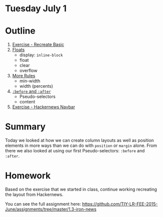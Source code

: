 # Tuesday July 1

# Outline

1. [Exercise - Recreate Basic](exercise1.html)
2. [Floats](floats.html)
    * display: `inline-block`
    * float
    * clear
    * overflow
3. [More Rules](more-rules.html)
    * min-width
    * width (percents)
4. [`:before` and `:after`](before-after.html)
    * Pseudo-selectors
    * content
4. [Exercise - Hackernews Navbar](exercise2.html)


# Summary

Today we looked at how we can create column layouts as well as position elements in more ways than we can do with `position` or `margin` alone.
From there we also looked at using our first Pseudo-selectors: `:before` and `:after`.

# Homework

Based on the exercise that we started in class, continue working recreating the layout from Hackernews.

You can see the full assignment here: https://github.com/TIY-LR-FEE-2015-June/assignments/tree/master/1.3-iron-news
